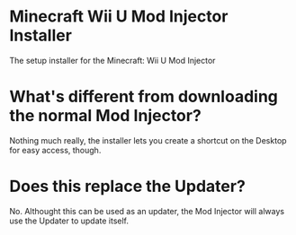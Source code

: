 # Minecraft Wii U Mod Injector Installer
The setup installer for the Minecraft: Wii U Mod Injector

# What's different from downloading the normal Mod Injector?
Nothing much really, the installer lets you create a shortcut on the Desktop for easy access, though.

# Does this replace the Updater?
No. Althought this can be used as an updater, the Mod Injector will always use the Updater to update itself.
